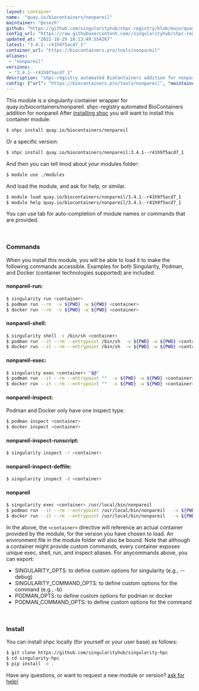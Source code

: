 ```yaml
---
layout: container
name:  "quay.io/biocontainers/nonpareil"
maintainer: "@vsoch"
github: "https://github.com/singularityhub/shpc-registry/blob/main/quay.io/biocontainers/nonpareil/container.yaml"
config_url: "https://raw.githubusercontent.com//singularityhub/shpc-registry/main/quay.io/biocontainers/nonpareil/container.yaml"
updated_at: "2022-10-29 18:13:49.554267"
latest: "3.4.1--r41h9f5acd7_1"
container_url: "https://biocontainers.pro/tools/nonpareil"
aliases:
 - "nonpareil"
versions:
 - "3.4.1--r41h9f5acd7_1"
description: "shpc-registry automated BioContainers addition for nonpareil"
config: {"url": "https://biocontainers.pro/tools/nonpareil", "maintainer": "@vsoch", "description": "shpc-registry automated BioContainers addition for nonpareil", "latest": {"3.4.1--r41h9f5acd7_1": "sha256:c5a505e4313c44fa008fad2afa551cd50b2ea33f50dd2e4e3859c20f02bbab6b"}, "tags": {"3.4.1--r41h9f5acd7_1": "sha256:c5a505e4313c44fa008fad2afa551cd50b2ea33f50dd2e4e3859c20f02bbab6b"}, "docker": "quay.io/biocontainers/nonpareil", "aliases": {"nonpareil": "/usr/local/bin/nonpareil"}}
---
```


This module is a singularity container wrapper for quay.io/biocontainers/nonpareil.
shpc-registry automated BioContainers addition for nonpareil
After [installing shpc](#install) you will want to install this container module:


```bash
$ shpc install quay.io/biocontainers/nonpareil
```

Or a specific version:

```bash
$ shpc install quay.io/biocontainers/nonpareil:3.4.1--r41h9f5acd7_1
```

And then you can tell lmod about your modules folder:

```bash
$ module use ./modules
```

And load the module, and ask for help, or similar.

```bash
$ module load quay.io/biocontainers/nonpareil/3.4.1--r41h9f5acd7_1
$ module help quay.io/biocontainers/nonpareil/3.4.1--r41h9f5acd7_1
```

You can use tab for auto-completion of module names or commands that are provided.

<br>

### Commands

When you install this module, you will be able to load it to make the following commands accessible.
Examples for both Singularity, Podman, and Docker (container technologies supported) are included.

#### nonpareil-run:

```bash
$ singularity run <container>
$ podman run --rm  -v ${PWD} -w ${PWD} <container>
$ docker run --rm  -v ${PWD} -w ${PWD} <container>
```

#### nonpareil-shell:

```bash
$ singularity shell -s /bin/sh <container>
$ podman run --it --rm --entrypoint /bin/sh  -v ${PWD} -w ${PWD} <container>
$ docker run --it --rm --entrypoint /bin/sh  -v ${PWD} -w ${PWD} <container>
```

#### nonpareil-exec:

```bash
$ singularity exec <container> "$@"
$ podman run --it --rm --entrypoint ""  -v ${PWD} -w ${PWD} <container> "$@"
$ docker run --it --rm --entrypoint ""  -v ${PWD} -w ${PWD} <container> "$@"
```

#### nonpareil-inspect:

Podman and Docker only have one inspect type.

```bash
$ podman inspect <container>
$ docker inspect <container>
```

#### nonpareil-inspect-runscript:

```bash
$ singularity inspect -r <container>
```

#### nonpareil-inspect-deffile:

```bash
$ singularity inspect -d <container>
```


#### nonpareil

```bash
$ singularity exec <container> /usr/local/bin/nonpareil
$ podman run --it --rm --entrypoint /usr/local/bin/nonpareil   -v ${PWD} -w ${PWD} <container> -c " $@"
$ docker run --it --rm --entrypoint /usr/local/bin/nonpareil   -v ${PWD} -w ${PWD} <container> -c " $@"
```



In the above, the `<container>` directive will reference an actual container provided
by the module, for the version you have chosen to load. An environment file in the
module folder will also be bound. Note that although a container
might provide custom commands, every container exposes unique exec, shell, run, and
inspect aliases. For anycommands above, you can export:

 - SINGULARITY_OPTS: to define custom options for singularity (e.g., --debug)
 - SINGULARITY_COMMAND_OPTS: to define custom options for the command (e.g., -b)
 - PODMAN_OPTS: to define custom options for podman or docker
 - PODMAN_COMMAND_OPTS: to define custom options for the command

<br>

### Install

You can install shpc locally (for yourself or your user base) as follows:

```bash
$ git clone https://github.com/singularityhub/singularity-hpc
$ cd singularity-hpc
$ pip install -e .
```

Have any questions, or want to request a new module or version? [ask for help!](https://github.com/singularityhub/singularity-hpc/issues)